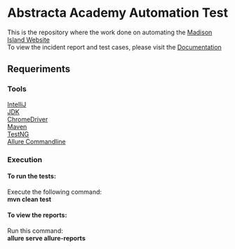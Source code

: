 # Abstracta Academy Automation Test
This is the repository where the work done on automating the [Madison Island Website](http://magento-demo.lexiconn.com/)<br>
To view the incident report and test cases, please visit the  [Documentation](https://docs.google.com/document/d/1nVKYGukZj16TZxb9e418XQV-ao3QuCl6RahpwZc_uWg/edit?usp=sharing) 
## Requeriments
### Tools
[IntelliJ](https://www.jetbrains.com/idea/download/#section=windows)<br>
[JDK](https://www.oracle.com/java/technologies/downloads/)<br>
[ChromeDriver](https://sites.google.com/a/chromium.org/chromedriver/downloads)<br>
[Maven](https://maven.apache.org/)<br>
[TestNG](https://testng.org/doc/download.html)<br>
[Allure Commandline](https://qameta.io/allure-report/)<br>

### Execution
#### To run the tests: <br>
Execute the following command:<br> 
**mvn clean test** <br> 
#### To view the reports: <br>
Run this command:<br>
**allure serve allure-reports**
